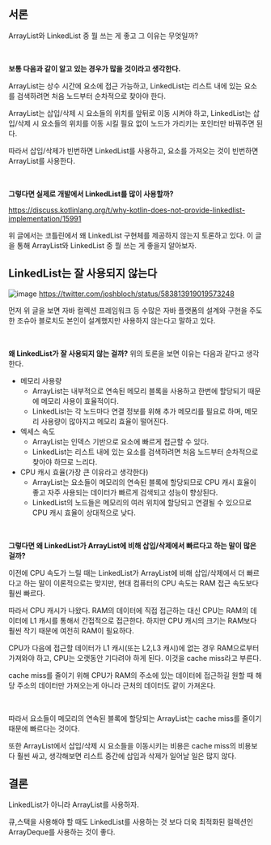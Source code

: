 ## 서론

ArrayList와 LinkedList 중 뭘 쓰는 게 좋고 그 이유는 무엇일까?

<br>


**보통 다음과 같이 알고 있는 경우가 많을 것이라고 생각한다.**

ArrayList는 상수 시간에 요소에 접근 가능하고, LinkedList는 리스트 내에 있는 요소를 검색하려면 처음 노드부터 순차적으로 찾아야 한다.

ArrayList는 삽입/삭제 시 요소들의 위치를 앞뒤로 이동 시켜야 하고, LinkedList는 삽입/삭제 시 요소들의 위치를 이동 시킬 필요 없이 노드가 가리키는 포인터만 바꿔주면 된다.

따라서 삽입/삭제가 빈번하면 LinkedList를 사용하고, 요소를 가져오는 것이 빈번하면 ArrayList를 사용한다.

<br>

**그렇다면 실제로 개발에서 LinkedList를 많이 사용할까?**

https://discuss.kotlinlang.org/t/why-kotlin-does-not-provide-linkedlist-implementation/15991

위 글에서는 코틀린에서 왜 LinkedList 구현체를 제공하지 않는지 토론하고 있다. 이 글을 통해 ArrayList와 LinkedList 중 뭘 쓰는 게 좋을지 알아보자.

## LinkedList는 잘 사용되지 않는다

![image](https://github.com/gusals00/mentoring/assets/87007552/dcb8cdd5-abb9-4e7c-b627-45a709027e4a)
https://twitter.com/joshbloch/status/583813919019573248

먼저 위 글을 보면 자바 컬렉션 프레임워크 등 수많은 자바 플랫폼의 설계와 구현을 주도한 조슈아 블로치도 본인이 설계했지만 사용하지 않는다고 말하고 있다.

<br>

**왜 LinkedList가 잘 사용되지 않는 걸까?** 위의 토론을 보면 이유는 다음과 같다고 생각한다.

- 메모리 사용량
    - ArrayList는 내부적으로 연속된 메모리 블록을 사용하고 한번에 할당되기 때문에 메모리 사용이 효율적이다.
    - LinkedList는 각 노드마다 연결 정보를 위해 추가 메모리를 필요로 하며, 메모리 사용량이 많아지고 메모리 효율이 떨어진다.
- 엑세스 속도
    - ArrayList는 인덱스 기반으로 요소에 빠르게 접근할 수 있다.
    - LinkedList는 리스트 내에 있는 요소를 검색하려면 처음 노드부터 순차적으로 찾아야 하므로 느리다.
- CPU 캐시 효율(가장 큰 이유라고 생각한다)
    - ArrayList는 요소들이 메모리의 연속된 블록에 할당되므로 CPU 캐시 효율이 좋고 자주 사용되는 데이터가 빠르게 검색되고 성능이 향상된다.
    - LinkedList의 노드들은 메모리의 여러 위치에 할당되고 연결될 수 있으므로 CPU 캐시 효율이 상대적으로 낮다.

<br>

**그렇다면 왜 LinkedList가 ArrayList에 비해 삽입/삭제에서 빠르다고 하는 말이 많은 걸까?**

이전에 CPU 속도가 느릴 때는 LinkedList가 ArrayList에 비해 삽입/삭제에서 더 빠르다고 하는 말이 이론적으로는 맞지만, 현대 컴퓨터의 CPU 속도는 RAM 접근 속도보다 훨씬 빠르다.

따라서 CPU 캐시가 나왔다. RAM의 데이터에 직접 접근하는 대신 CPU는 RAM의 데이터에 L1 캐시를 통해서 간접적으로 접근한다. 하지만 CPU 캐시의 크기는 RAM보다 훨씬 작기 때문에 여전히 RAM이 필요하다.

CPU가 다음에 접근할 데이터가 L1 캐시(또는 L2,L3 캐시)에 없는 경우 RAM으로부터 가져와야 하고, CPU는 오랫동안 기다려야 하게 된다. 이것을 cache miss라고 부른다. 

cache miss를 줄이기 위해 CPU가 RAM의 주소에 있는 데이터에 접근하길 원할 때 해당 주소의 데이터만 가져오는게 아니라 근처의 데이터도 같이 가져온다.

<br>

따라서 요소들이 메모리의 연속된 블록에 할당되는 ArrayList는 cache miss를 줄이기 때문에 빠르다는 것이다.

또한 ArrayList에서 삽입/삭제 시 요소들을 이동시키는 비용은 cache miss의 비용보다 훨씬 싸고, 생각해보면 리스트 중간에 삽입과 삭제가 일어날 일은 많지 않다.

## 결론

LinkedList가 아니라 ArrayList를 사용하자.

큐,스택을 사용해야 할 때도 LinkedList를 사용하는 것 보다 더욱 최적화된 컬렉션인 ArrayDeque를 사용하는 것이 좋다.
